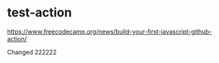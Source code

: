 # test-action
https://www.freecodecamp.org/news/build-your-first-javascript-github-action/

Changed 222222
